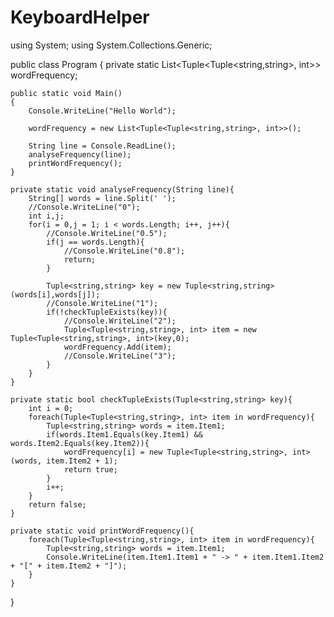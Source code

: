 KeyboardHelper
==============

using System;
using System.Collections.Generic;
					
public class Program
{
	private static List<Tuple<Tuple<string,string>, int>> wordFrequency;
	
	public static void Main()
	{
		Console.WriteLine("Hello World");
		
		wordFrequency = new List<Tuple<Tuple<string,string>, int>>();
		
		String line = Console.ReadLine();
		analyseFrequency(line);
		printWordFrequency();
	}
	
	private static void analyseFrequency(String line){
		String[] words = line.Split(' ');
		//Console.WriteLine("0");
		int i,j;
		for(i = 0,j = 1; i < words.Length; i++, j++){
			//Console.WriteLine("0.5");
			if(j == words.Length){
				//Console.WriteLine("0.8");
				return;
			}
			
			Tuple<string,string> key = new Tuple<string,string>(words[i],words[j]);
			//Console.WriteLine("1");
			if(!checkTupleExists(key)){
				//Console.WriteLine("2");
				Tuple<Tuple<string,string>, int> item = new Tuple<Tuple<string,string>, int>(key,0);
				wordFrequency.Add(item);
				//Console.WriteLine("3");
			}
		}
	}
	
	private static bool checkTupleExists(Tuple<string,string> key){
		int i = 0;
		foreach(Tuple<Tuple<string,string>, int> item in wordFrequency){
			Tuple<string,string> words = item.Item1;
			if(words.Item1.Equals(key.Item1) && words.Item2.Equals(key.Item2)){
				wordFrequency[i] = new Tuple<Tuple<string,string>, int>(words, item.Item2 + 1);
				return true;
			}
			i++;
		}
		return false;
	}
	
	private static void printWordFrequency(){
		foreach(Tuple<Tuple<string,string>, int> item in wordFrequency){
			Tuple<string,string> words = item.Item1;
			Console.WriteLine(item.Item1.Item1 + " -> " + item.Item1.Item2 + "[" + item.Item2 + "]");
		}
	}
}
